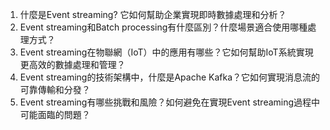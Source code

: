 1. 什麼是Event streaming? 它如何幫助企業實現即時數據處理和分析？
2. Event streaming和Batch processing有什麼區別？什麼場景適合使用哪種處理方式？
3. Event streaming在物聯網（IoT）中的應用有哪些？它如何幫助IoT系統實現更高效的數據處理和管理？
4. Event streaming的技術架構中，什麼是Apache Kafka？它如何實現消息流的可靠傳輸和分發？
5. Event streaming有哪些挑戰和風險？如何避免在實現Event streaming過程中可能面臨的問題？
